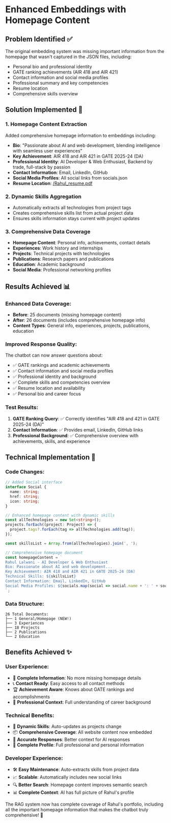 # Enhanced Embeddings with Homepage Content

## Problem Identified ✅
The original embedding system was missing important information from the homepage that wasn't captured in the JSON files, including:
- Personal bio and professional identity
- GATE ranking achievements (AIR 418 and AIR 421)
- Contact information and social media profiles
- Professional summary and key competencies
- Resume location
- Comprehensive skills overview

## Solution Implemented 🚀

### 1. **Homepage Content Extraction**
Added comprehensive homepage information to embeddings including:
- **Bio**: "Passionate about AI and web development, blending intelligence with seamless user experiences"
- **Key Achievement**: AIR 418 and AIR 421 in GATE 2025-24 (DA)
- **Professional Identity**: AI Developer & Web Enthusiast, Backend by trade, full-stack by passion
- **Contact Information**: Email, LinkedIn, GitHub
- **Social Media Profiles**: All social links from socials.json
- **Resume Location**: [/Rahul_resume.pdf](https://drive.google.com/file/d/11o8Jb7_n45t4V9yYen1i_QaxN7IURQsb/view?usp=sharing)

### 2. **Dynamic Skills Aggregation**
- Automatically extracts all technologies from project tags
- Creates comprehensive skills list from actual project data
- Ensures skills information stays current with project updates

### 3. **Comprehensive Data Coverage**
- **Homepage Content**: Personal info, achievements, contact details
- **Experiences**: Work history and internships
- **Projects**: Technical projects with technologies
- **Publications**: Research papers and publications
- **Education**: Academic background
- **Social Media**: Professional networking profiles

## Results Achieved 📊

### Enhanced Data Coverage:
- **Before**: 25 documents (missing homepage content)
- **After**: 26 documents (includes comprehensive homepage info)
- **Content Types**: General info, experiences, projects, publications, education

### Improved Response Quality:
The chatbot can now answer questions about:
- ✅ GATE rankings and academic achievements
- ✅ Contact information and social media profiles  
- ✅ Professional identity and background
- ✅ Complete skills and competencies overview
- ✅ Resume location and availability
- ✅ Personal bio and career focus

### Test Results:
1. **GATE Ranking Query**: ✅ Correctly identifies "AIR 418 and 421 in GATE 2025-24 (DA)"
2. **Contact Information**: ✅ Provides email, LinkedIn, GitHub links
3. **Professional Background**: ✅ Comprehensive overview with achievements, skills, and experience

## Technical Implementation 🔧

### Code Changes:
```typescript
// Added Social interface
interface Social {
  name: string;
  href: string;
  icon: string;
}

// Enhanced homepage content with dynamic skills
const allTechnologies = new Set<string>();
projects.forEach((project: Project) => {
  project.tags?.forEach(tag => allTechnologies.add(tag));
});

const skillsList = Array.from(allTechnologies).join(', ');

// Comprehensive homepage document
const homepageContent = `
Rahul Lalwani - AI Developer & Web Enthusiast
Bio: Passionate about AI and web development...
Key Achievement: AIR 418 and AIR 421 in GATE 2025-24 (DA)
Technical Skills: ${skillsList}
Contact Information: Email, LinkedIn, GitHub
Social Media Profiles: ${socials.map(social => social.name + ': ' + social.href)}
`;
```

### Data Structure:
```
26 Total Documents:
├── 1 General/Homepage (NEW!)
├── 3 Experiences  
├── 18 Projects
├── 2 Publications
└── 2 Education
```

## Benefits Achieved ✨

### User Experience:
- 🎯 **Complete Information**: No more missing homepage details
- 📞 **Contact Ready**: Easy access to all contact methods
- 🏆 **Achievement Aware**: Knows about GATE rankings and accomplishments
- 💼 **Professional Context**: Full understanding of career background

### Technical Benefits:
- 🔄 **Dynamic Skills**: Auto-updates as projects change
- 📦 **Comprehensive Coverage**: All website content now embedded
- 🎯 **Accurate Responses**: Better context for AI responses
- 🔗 **Complete Profile**: Full professional and personal information

### Developer Experience:
- 🛠️ **Easy Maintenance**: Auto-extracts skills from project data
- 📈 **Scalable**: Automatically includes new social links
- 🔍 **Better Search**: Homepage content improves semantic search
- 📊 **Complete Context**: AI has full picture of Rahul's profile

The RAG system now has complete coverage of Rahul's portfolio, including all the important homepage information that makes the chatbot truly comprehensive! 🎉
